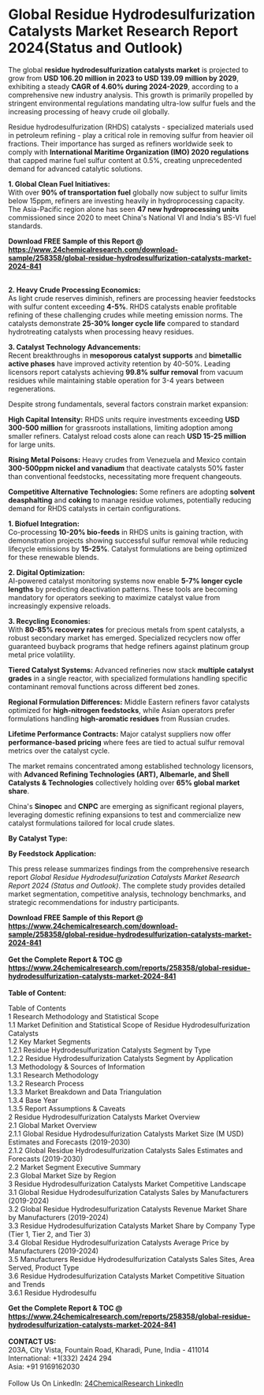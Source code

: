 <h1>Global Residue Hydrodesulfurization Catalysts Market Research Report 2024(Status and Outlook)</h1><p>The global <strong>residue hydrodesulfurization catalysts market</strong> is projected to grow from <strong>USD 106.20 million in 2023 to USD 139.09 million by 2029</strong>, exhibiting a steady <strong>CAGR of 4.60% during 2024-2029</strong>, according to a comprehensive new industry analysis. This growth is primarily propelled by stringent environmental regulations mandating ultra-low sulfur fuels and the increasing processing of heavy crude oil globally.</p><p>Residue hydrodesulfurization (RHDS) catalysts - specialized materials used in petroleum refining - play a critical role in removing sulfur from heavier oil fractions. Their importance has surged as refiners worldwide seek to comply with <strong>International Maritime Organization (IMO) 2020 regulations</strong> that capped marine fuel sulfur content at 0.5%, creating unprecedented demand for advanced catalytic solutions.</p><p><strong>1. Global Clean Fuel Initiatives:</strong><br>
With over <strong>90% of transportation fuel</strong> globally now subject to sulfur limits below 15ppm, refiners are investing heavily in hydroprocessing capacity. The Asia-Pacific region alone has seen <strong>47 new hydroprocessing units</strong> commissioned since 2020 to meet China's National VI and India's BS-VI fuel standards.</p><div><b>Download FREE Sample of this Report @ 
            <a href="https://www.24chemicalresearch.com/download-sample/258358/global-residue-hydrodesulfurization-catalysts-market-2024-841">
            https://www.24chemicalresearch.com/download-sample/258358/global-residue-hydrodesulfurization-catalysts-market-2024-841</a></b></div><br><p><strong>2. Heavy Crude Processing Economics:</strong><br>
As light crude reserves diminish, refiners are processing heavier feedstocks with sulfur content exceeding <strong>4-5%</strong>. RHDS catalysts enable profitable refining of these challenging crudes while meeting emission norms. The catalysts demonstrate <strong>25-30% longer cycle life</strong> compared to standard hydrotreating catalysts when processing heavy residues.</p><p><strong>3. Catalyst Technology Advancements:</strong><br>
Recent breakthroughs in <strong>mesoporous catalyst supports</strong> and <strong>bimetallic active phases</strong> have improved activity retention by 40-50%. Leading licensors report catalysts achieving <strong>99.8% sulfur removal</strong> from vacuum residues while maintaining stable operation for 3-4 years between regenerations.</p><p>Despite strong fundamentals, several factors constrain market expansion:</p><p><strong>High Capital Intensity:</strong> RHDS units require investments exceeding <strong>USD 300-500 million</strong> for grassroots installations, limiting adoption among smaller refiners. Catalyst reload costs alone can reach <strong>USD 15-25 million</strong> for large units.</p><p><strong>Rising Metal Poisons:</strong> Heavy crudes from Venezuela and Mexico contain <strong>300-500ppm nickel and vanadium</strong> that deactivate catalysts 50% faster than conventional feedstocks, necessitating more frequent changeouts.</p><p><strong>Competitive Alternative Technologies:</strong> Some refiners are adopting <strong>solvent deasphalting</strong> and <strong>coking</strong> to manage residue volumes, potentially reducing demand for RHDS catalysts in certain configurations.</p><p><strong>1. Biofuel Integration:</strong><br>
Co-processing <strong>10-20% bio-feeds</strong> in RHDS units is gaining traction, with demonstration projects showing successful sulfur removal while reducing lifecycle emissions by <strong>15-25%</strong>. Catalyst formulations are being optimized for these renewable blends.</p><p><strong>2. Digital Optimization:</strong><br>
AI-powered catalyst monitoring systems now enable <strong>5-7% longer cycle lengths</strong> by predicting deactivation patterns. These tools are becoming mandatory for operators seeking to maximize catalyst value from increasingly expensive reloads.</p><p><strong>3. Recycling Economies:</strong><br>
With <strong>80-85% recovery rates</strong> for precious metals from spent catalysts, a robust secondary market has emerged. Specialized recyclers now offer guaranteed buyback programs that hedge refiners against platinum group metal price volatility.</p><p><strong>Tiered Catalyst Systems:</strong> Advanced refineries now stack <strong>multiple catalyst grades</strong> in a single reactor, with specialized formulations handling specific contaminant removal functions across different bed zones.</p><p><strong>Regional Formulation Differences:</strong> Middle Eastern refiners favor catalysts optimized for <strong>high-nitrogen feedstocks</strong>, while Asian operators prefer formulations handling <strong>high-aromatic residues</strong> from Russian crudes.</p><p><strong>Lifetime Performance Contracts:</strong> Major catalyst suppliers now offer <strong>performance-based pricing</strong> where fees are tied to actual sulfur removal metrics over the catalyst cycle.</p><p>The market remains concentrated among established technology licensors, with <strong>Advanced Refining Technologies (ART), Albemarle, and Shell Catalysts &amp; Technologies</strong> collectively holding over <strong>65% global market share</strong>.</p><p>China's <strong>Sinopec</strong> and <strong>CNPC</strong> are emerging as significant regional players, leveraging domestic refining expansions to test and commercialize new catalyst formulations tailored for local crude slates.</p><p><strong>By Catalyst Type:</strong></p><p><strong>By Feedstock Application:</strong></p><p>This press release summarizes findings from the comprehensive research report <em>Global Residue Hydrodesulfurization Catalysts Market Research Report 2024 (Status and Outlook)</em>. The complete study provides detailed market segmentation, competitive analysis, technology benchmarks, and strategic recommendations for industry participants.</p><div><b>Download FREE Sample of this Report @ 
            <a href="https://www.24chemicalresearch.com/download-sample/258358/global-residue-hydrodesulfurization-catalysts-market-2024-841">
            https://www.24chemicalresearch.com/download-sample/258358/global-residue-hydrodesulfurization-catalysts-market-2024-841</a></b></div><br><div><b>Get the Complete Report & TOC @ 
            <a href="https://www.24chemicalresearch.com/reports/258358/global-residue-hydrodesulfurization-catalysts-market-2024-841">
            https://www.24chemicalresearch.com/reports/258358/global-residue-hydrodesulfurization-catalysts-market-2024-841</a></b></div><br>
            <b>Table of Content:</b><p>Table of Contents<br />
1 Research Methodology and Statistical Scope<br />
1.1 Market Definition and Statistical Scope of Residue Hydrodesulfurization Catalysts<br />
1.2 Key Market Segments<br />
1.2.1 Residue Hydrodesulfurization Catalysts Segment by Type<br />
1.2.2 Residue Hydrodesulfurization Catalysts Segment by Application<br />
1.3 Methodology & Sources of Information<br />
1.3.1 Research Methodology<br />
1.3.2 Research Process<br />
1.3.3 Market Breakdown and Data Triangulation<br />
1.3.4 Base Year<br />
1.3.5 Report Assumptions & Caveats<br />
2 Residue Hydrodesulfurization Catalysts Market Overview<br />
2.1 Global Market Overview<br />
2.1.1 Global Residue Hydrodesulfurization Catalysts Market Size (M USD) Estimates and Forecasts (2019-2030)<br />
2.1.2 Global Residue Hydrodesulfurization Catalysts Sales Estimates and Forecasts (2019-2030)<br />
2.2 Market Segment Executive Summary<br />
2.3 Global Market Size by Region<br />
3 Residue Hydrodesulfurization Catalysts Market Competitive Landscape<br />
3.1 Global Residue Hydrodesulfurization Catalysts Sales by Manufacturers (2019-2024)<br />
3.2 Global Residue Hydrodesulfurization Catalysts Revenue Market Share by Manufacturers (2019-2024)<br />
3.3 Residue Hydrodesulfurization Catalysts Market Share by Company Type (Tier 1, Tier 2, and Tier 3)<br />
3.4 Global Residue Hydrodesulfurization Catalysts Average Price by Manufacturers (2019-2024)<br />
3.5 Manufacturers Residue Hydrodesulfurization Catalysts Sales Sites, Area Served, Product Type<br />
3.6 Residue Hydrodesulfurization Catalysts Market Competitive Situation and Trends<br />
3.6.1 Residue Hydrodesulfu</p><div><b>Get the Complete Report & TOC @ 
            <a href="https://www.24chemicalresearch.com/reports/258358/global-residue-hydrodesulfurization-catalysts-market-2024-841">
            https://www.24chemicalresearch.com/reports/258358/global-residue-hydrodesulfurization-catalysts-market-2024-841</a></b></div><br><b>CONTACT US:</b><br>
            203A, City Vista, Fountain Road, Kharadi, Pune, India - 411014<br>
            International: +1(332) 2424 294<br>
            Asia: +91 9169162030 <br><br>
            Follow Us On LinkedIn: <a href="https://www.linkedin.com/company/24chemicalresearch/">24ChemicalResearch LinkedIn</a>